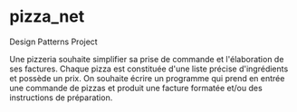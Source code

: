 # pizza_net
Design Patterns Project

Une pizzeria souhaite simplifier sa prise de commande et l'élaboration de ses factures.
Chaque pizza est constituée d'une liste précise d'ingrédients et possède un prix.
On souhaite écrire un programme qui prend en entrée une commande de pizzas et produit
une facture formatée et/ou des instructions de préparation.
